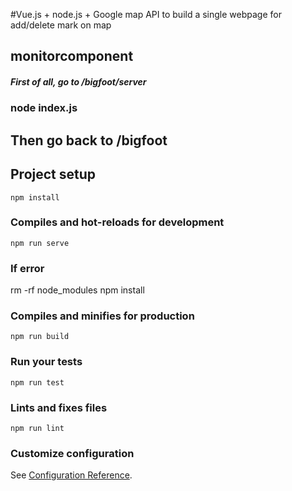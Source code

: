 #Vue.js + node.js + Google map API to build a single webpage for add/delete mark on map

## monitorcomponent

##### First of all, go to /bigfoot/server
### node index.js
## Then go back to /bigfoot

## Project setup
```
npm install
```

### Compiles and hot-reloads for development
```
npm run serve
```
### If error
rm -rf node_modules
npm install


### Compiles and minifies for production
```
npm run build
```

### Run your tests
```
npm run test
```

### Lints and fixes files
```
npm run lint
```

### Customize configuration
See [Configuration Reference](https://cli.vuejs.org/config/).
